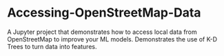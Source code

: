 # Accessing-OpenStreetMap-Data
A Jupyter project that demonstrates how to access local data from OpenStreetMap to improve your ML models. Demonstrates the use of K-D Trees to turn data into features.

